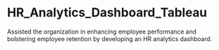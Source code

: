 # HR_Analytics_Dashboard_Tableau
Assisted the organization in enhancing employee performance and bolstering employee retention by developing an HR analytics dashboard.
